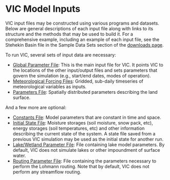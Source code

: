 # VIC Model Inputs

VIC input files may be constructed using various programs and datasets. Below are general descriptions of each input file along with links to its structure and the methods that may be used to build it. For a comprehensive example, including an example of each input file, see the Stehekin Basin file in the Sample Data Sets section of the [downloads page](../../../Datasets/Datasets.md).

To run VIC, several sets of input data are necessary:

*   [Global Parameter File](GlobalParam.md): This is the main input file for VIC. It points VIC to the locations of the other input/output files and sets parameters that govern the simulation (e.g., start/end dates, modes of operation).
*   [Meteorological Forcing Files](ForcingData.md): Gridded, sub-daily timeseries of meteorological variables as inputs.
*   [Parameters File](Params.md): Spatially distributed parameters describing the land surface.

And a few more are optional:

*   [Constants File](../../Constants.md): Model parameters that are constant in time and space.
*   [Initial State File](StateFile.md): Moisture storages (soil moisture, snow pack, etc), energy storages (soil temperatures, etc) and other information describing the current state of the system. A state file saved from a previous VIC simulation may be used as the initial state for another run.
*   [Lake/Wetland Parameter File](LakeParam.md): File containing lake model parameters. By default, VIC does not simulate lakes or other impoundment of surface water.
*   [Routing Parameter File](Routing.md): File containing the parameters necessary to perform the Lohmann routing. Note that by default, VIC does not perform any streamflow routing.
